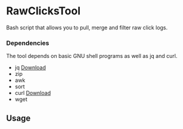 # RawClicksTool

Bash script that allows you to pull, merge and filter raw click logs.

### Dependencies

The tool depends on basic GNU shell programs as well as jq and curl.

- jq [Download](https://stedolan.github.io/jq/)
- zip
- awk
- sort
- curl [Download](https://curl.haxx.se/)
- wget

## Usage

